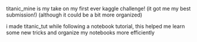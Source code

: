 titanic_mine is my take on my first ever kaggle challenge! (it got me my best submission!) (although it could be a bit more organized)

i made titanic_tut while following a notebook tutorial, this helped me learn some new tricks and organize my notebooks more efficiently 
